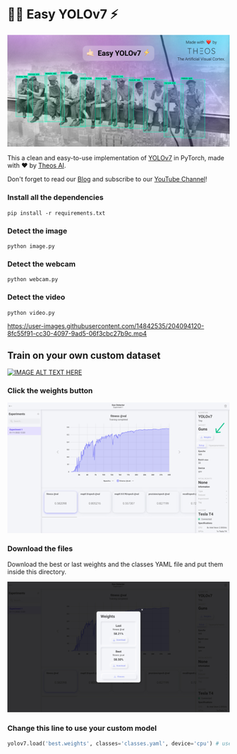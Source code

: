 # 🤙🏻 Easy YOLOv7 ⚡️

![Easy YOLOv7 by Theos AI](detected_image.jpg)

This a clean and easy-to-use implementation of [YOLOv7](https://github.com/WongKinYiu/yolov7) in PyTorch, made with ❤️ by [Theos AI](https://theos.ai).

Don't forget to read our [Blog](https://blog.theos.ai) and subscribe to our [YouTube Channel](https://www.youtube.com/@theos-ai/)!

### Install all the dependencies

```
pip install -r requirements.txt
```

### Detect the image

```
python image.py
```

### Detect the webcam

```
python webcam.py
```

### Detect the video

```
python video.py
```

https://user-images.githubusercontent.com/14842535/204094120-8fc55f91-cc30-4097-9ad5-06f3cbc27b9c.mp4

## Train on your own custom dataset

[![IMAGE ALT TEXT HERE](https://img.youtube.com/vi/MorMkGS6_WU/0.jpg)](https://www.youtube.com/watch?v=MorMkGS6_WU)

### Click the weights button

![Download weights button of Theos AI](assets/button.jpg)

### Download the files
Download the best or last weights and the classes YAML file and put them inside this directory.

![Download weights modal of Theos AI](assets/weights.jpg)

### Change this line to use your custom model

``` Python
yolov7.load('best.weights', classes='classes.yaml', device='cpu') # use 'gpu' for CUDA GPU inference
```